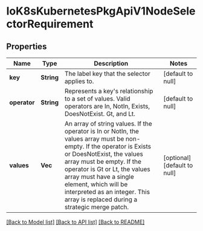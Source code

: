 # IoK8sKubernetesPkgApiV1NodeSelectorRequirement

## Properties
Name | Type | Description | Notes
------------ | ------------- | ------------- | -------------
**key** | **String** | The label key that the selector applies to. | [default to null]
**operator** | **String** | Represents a key&#39;s relationship to a set of values. Valid operators are In, NotIn, Exists, DoesNotExist. Gt, and Lt. | [default to null]
**values** | **Vec<String>** | An array of string values. If the operator is In or NotIn, the values array must be non-empty. If the operator is Exists or DoesNotExist, the values array must be empty. If the operator is Gt or Lt, the values array must have a single element, which will be interpreted as an integer. This array is replaced during a strategic merge patch. | [optional] [default to null]

[[Back to Model list]](../README.md#documentation-for-models) [[Back to API list]](../README.md#documentation-for-api-endpoints) [[Back to README]](../README.md)


